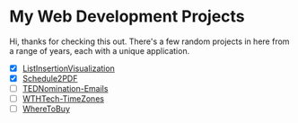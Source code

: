 # My Web Development Projects

Hi, thanks for checking this out. There's a few random projects in here from a range of years, each with a unique application.

- [x] [ListInsertionVisualization](/ListInsertionVisualization)
- [x] [Schedule2PDF](/Schedule2PDF)
- [ ] [TEDNomination-Emails](/TEDNomination-Emails)
- [ ] [WTHTech-TimeZones](/WTHTech-TimeZones)
- [ ] [WhereToBuy](/WhereToBuy)